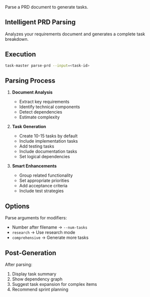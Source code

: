 Parse a PRD document to generate tasks.


## Intelligent PRD Parsing

Analyzes your requirements document and generates a complete task breakdown.

## Execution

```bash
task-master parse-prd --input=<task-id>
```

## Parsing Process

1. **Document Analysis**
   - Extract key requirements
   - Identify technical components
   - Detect dependencies
   - Estimate complexity

2. **Task Generation**
   - Create 10-15 tasks by default
   - Include implementation tasks
   - Add testing tasks
   - Include documentation tasks
   - Set logical dependencies

3. **Smart Enhancements**
   - Group related functionality
   - Set appropriate priorities
   - Add acceptance criteria
   - Include test strategies

## Options

Parse arguments for modifiers:
- Number after filename → `--num-tasks`
- `research` → Use research mode
- `comprehensive` → Generate more tasks

## Post-Generation

After parsing:
1. Display task summary
2. Show dependency graph
3. Suggest task expansion for complex items
4. Recommend sprint planning
